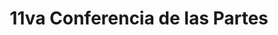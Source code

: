 ---
layout: compose
klass: compositionBlocks
title: 11va Conferencia de las Partes
description:  |
    Convención 
    Manta, Ecuador
background: https://inaturalist-open-data.s3.amazonaws.com/photos/237489418/original.jpg
imageLicense: _Chelonia mydas_ Kunstformen der Natur (1904) by Ernst Haeckel via [Wikimedia](https://commons.wikimedia.org/wiki/Kunstformen_der_Natur)
hasTextShadow: true
composition:
- type: heroImage
  data: cit-cop11.home
- type: features
  data: cit-cop11.news
---